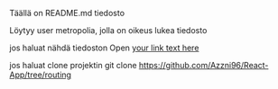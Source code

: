 Täällä on README.md tiedosto

Löytyy user metropolia, jolla on oikeus lukea tiedosto

jos haluat nähdä tiedoston
Open [your link text here](https://users.metropolia.fi/~nihada/hybrid_react_test/)


jos haluat clone projektin
git clone https://github.com/Azzni96/React-App/tree/routing
